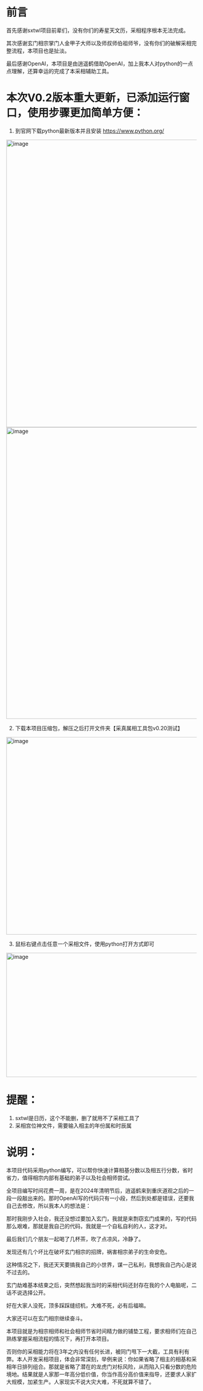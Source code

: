 # 前言

首先感谢sxtwl项目前辈们，没有你们的寿星天文历，采相程序根本无法完成。

其次感谢玄门相宗掌门人金甲子大师以及师叔师伯祖师爷，没有你们的破解采相完整流程，本项目也是扯淡。

最后感谢OpenAI，本项目是由逍遥鹤借助OpenAI，加上我本人对python的一点点理解，还算幸运的完成了本采相辅助工具。

# 本次V0.2版本重大更新，已添加运行窗口，使用步骤更加简单方便：

1. 到官网下载python最新版本并且安装 https://www.python.org/

 <img width="1436" height="761" alt="image" src="https://github.com/user-attachments/assets/8fa96ff8-d6ca-4f51-93e1-840d05b77fc5" />

<img width="1247" height="772" alt="image" src="https://github.com/user-attachments/assets/3613650e-638d-45f4-a542-b97b32759c49" />

 
2. 下载本项目压缩包，解压之后打开文件夹【采真属相工具包v0.20测试】

<img width="1362" height="523" alt="image" src="https://github.com/user-attachments/assets/565bbb01-8c6d-4d1c-94bb-a0a90f1bea74" />

3. 鼠标右键点击任意一个采相文件，使用python打开方式即可

<img width="1081" height="329" alt="image" src="https://github.com/user-attachments/assets/56c7c6da-ad73-4087-9c20-5214b0a6df01" />



# 提醒：

1. sxtwl是日历，这个不能删，删了就用不了采相工具了
2. 采相宫位神文件，需要输入相主的年份属和时辰属


# 说明：

本项目代码采用python编写，可以帮你快速计算相基分数以及相五行分数，省时省力，值得相宗内部有基础的弟子以及社会相师尝试。

全项目编写时间花费一周，是在2024年清明节后，逍遥鹤来到重庆道观之后的一段一段敲出来的。那时OpenAI写的代码只有一小段，然后到处都是错误，还要我自己去修改，所以我本人的想法是：

那时我刚步入社会，我还没想过要加入玄门，我就是来剽窃玄门成果的，写的代码那么艰难，那就是我自己的代码，我就是一个自私自利的人，这才对。

最后我们几个朋友一起喝了几杯茶，吹了点凉风，冷静了。

发现还有几个坏比在破坏玄门相宗的招牌，祸害相宗弟子的生命安危。

这种情况之下，我还天天要搞我自己的小世界，谋一己私利，我想我自己内心是说不过去的。

玄门劫难基本结束之后，突然想起我当时的采相代码还封存在我的个人电脑呢，二话不说选择公开。


好在大家人没死，顶多踩踩缝纫机，大难不死，必有后福嘛。

大家还可以在玄门相宗继续奋斗。


本项目就是为相宗相师和社会相师节省时间精力做的铺垫工程，要求相师们在自己熟练掌握采相流程的情况下，再打开本项目。

否则你的采相能力将在3年之内没有任何长进，被同门甩下一大截，工具有利有弊。本人开发采相项目，体会非常深刻，举例来说：你如果省略了相主的相基和采相年日排列组合。那就是省略了潜在的龙虎门对标风险，从而陷入只看分数的危险境地。结果就是人家那一年高分低价值，你当作高分高价值来指导，还要求人家扩大规模，加紧生产。人家现实不说大灾大难，不死就算不错了。
